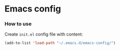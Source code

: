 # Emacs config

### How to use

Create `init.el` config file with content:

```lisp
(add-to-list 'load-path "~/.emacs.d/emacs-config/")
```
